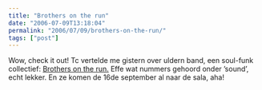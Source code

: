 ```yaml
---
title: "Brothers on the run"
date: "2006-07-09T13:18:04"
permalink: "2006/07/09/brothers-on-the-run/"
tags: ["post"]
---
```

Wow, check it out! Tc vertelde me gistern over uldern band, een soul-funk collectief: [Brothers on the run.](http://www.brothersontherun.be/ "http://www.brothersontherun.be") Effe wat nummers gehoord onder ’sound’, echt lekker. En ze komen de 16de september al naar de sala, aha!
